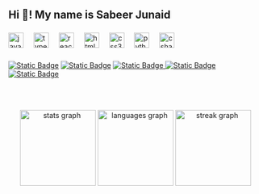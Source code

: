 ###

<h2 align="left">Hi 👋! My name is Sabeer Junaid</h2>

###

<div align="left">
  <img src="https://cdn.jsdelivr.net/gh/devicons/devicon/icons/javascript/javascript-original.svg" height="30" alt="javascript logo"  />
  <img width="12" />
  <img src="https://cdn.jsdelivr.net/gh/devicons/devicon/icons/typescript/typescript-original.svg" height="30" alt="typescript logo"  />
  <img width="12" />
  <img src="https://cdn.jsdelivr.net/gh/devicons/devicon/icons/react/react-original.svg" height="30" alt="react logo"  />
  <img width="12" />
  <img src="https://cdn.jsdelivr.net/gh/devicons/devicon/icons/html5/html5-original.svg" height="30" alt="html5 logo"  />
  <img width="12" />
  <img src="https://cdn.jsdelivr.net/gh/devicons/devicon/icons/css3/css3-original.svg" height="30" alt="css3 logo"  />
  <img width="12" />
  <img src="https://cdn.jsdelivr.net/gh/devicons/devicon/icons/python/python-original.svg" height="30" alt="python logo"  />
  <img width="12" />
  <img src="https://cdn.jsdelivr.net/gh/devicons/devicon/icons/csharp/csharp-original.svg" height="30" alt="csharp logo"  />
</div>

###





###

<div align="left">
  <a href="https://www.linkedin.com/in/sabeerjunaid/"><img alt="Static Badge" src="https://img.shields.io/badge/linkedin-0A66C2?style=for-the-badge&logo=linkedin&logoColor=0A66C2&labelColor=black"></a>
  <a href="https://www.frontendmentor.io/profile/SabeerJuniad"><img alt="Static Badge" src="https://img.shields.io/badge/frontendmentor-3F54A3?style=for-the-badge&logo=frontendmentor&logoColor=3F54A3&labelColor=black"></a>
 <a href="https://mail.google.com/mail/u/0/?fs=1&to=sabeerjunaid992@gmail.com&tf=cm"><img alt="Static Badge" src="https://img.shields.io/badge/gmail-EA4335?style=for-the-badge&logo=gmail&logoColor=EA4335&labelColor=black">
</a>
<a href="https://instagram.com/sabeer_89"><img alt="Static Badge" src="https://img.shields.io/badge/instagram-E4405F?style=for-the-badge&logo=instagram&logoColor=E4405F&labelColor=black"></a>
<a href="https://dev.to/sabeerjuniad"><img alt="Static Badge" src="https://img.shields.io/badge/devdotto-0A0A0A?style=for-the-badge&logo=devdotto&labelColor=black&color=yellow"></a>
</br>
</div>



###

<br clear="both">


###

<div align="center">
  <img src="https://github-readme-stats.vercel.app/api?username=sabeer-junaid&hide_title=false&hide_rank=false&show_icons=true&include_all_commits=true&count_private=true&disable_animations=false&theme=gotham&locale=en&hide_border=false" height="150" alt="stats graph"  />
  <img src="https://github-readme-stats.vercel.app/api/top-langs?username=sabeer-junaid&locale=en&hide_title=false&layout=compact&card_width=320&langs_count=5&theme=gotham&hide_border=false" height="150" alt="languages graph"  />
  <img src="https://streak-stats.demolab.com?user=sabeer-junaid&locale=en&mode=weekly&theme=gotham&hide_border=false&border_radius=5" height="150" alt="streak graph"  />
</div>
